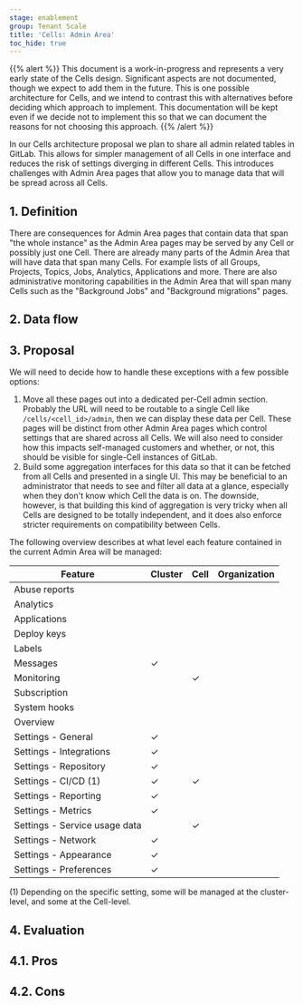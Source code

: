 ```yaml
---
stage: enablement
group: Tenant Scale
title: 'Cells: Admin Area'
toc_hide: true
---
```


{{% alert %}}
This document is a work-in-progress and represents a very early state of the
Cells design. Significant aspects are not documented, though we expect to add
them in the future. This is one possible architecture for Cells, and we intend to
contrast this with alternatives before deciding which approach to implement.
This documentation will be kept even if we decide not to implement this so that
we can document the reasons for not choosing this approach.
{{% /alert %}}

In our Cells architecture proposal we plan to share all admin related tables in GitLab.
This allows for simpler management of all Cells in one interface and reduces the risk of settings diverging in different Cells.
This introduces challenges with Admin Area pages that allow you to manage data that will be spread across all Cells.

## 1. Definition

There are consequences for Admin Area pages that contain data that span "the whole instance" as the Admin Area pages may be served by any Cell or possibly just one Cell.
There are already many parts of the Admin Area that will have data that span many Cells.
For example lists of all Groups, Projects, Topics, Jobs, Analytics, Applications and more.
There are also administrative monitoring capabilities in the Admin Area that will span many Cells such as the "Background Jobs" and "Background migrations" pages.

## 2. Data flow

## 3. Proposal

We will need to decide how to handle these exceptions with a few possible
options:

1. Move all these pages out into a dedicated per-Cell admin section. Probably
   the URL will need to be routable to a single Cell like `/cells/<cell_id>/admin`,
   then we can display these data per Cell. These pages will be distinct from
   other Admin Area pages which control settings that are shared across all Cells. We
   will also need to consider how this impacts self-managed customers and
   whether, or not, this should be visible for single-Cell instances of GitLab.
1. Build some aggregation interfaces for this data so that it can be fetched
   from all Cells and presented in a single UI. This may be beneficial to an
   administrator that needs to see and filter all data at a glance, especially
   when they don't know which Cell the data is on. The downside, however, is
   that building this kind of aggregation is very tricky when all Cells are
   designed to be totally independent, and it does also enforce stricter
   requirements on compatibility between Cells.

The following overview describes at what level each feature contained in the current Admin Area will be managed:

| Feature | Cluster | Cell | Organization |
| --- | --- | --- | --- |
| Abuse reports | | | |
| Analytics | | | |
| Applications | | | |
| Deploy keys | | | |
| Labels | | | |
| Messages | ✓ | | |
| Monitoring | | ✓ | |
| Subscription | | | |
| System hooks | | | |
| Overview | | | |
| Settings - General | ✓ | | |
| Settings - Integrations | ✓ | | |
| Settings - Repository | ✓ | | |
| Settings - CI/CD (1) | ✓ | ✓ | |
| Settings - Reporting | ✓ | | |
| Settings - Metrics | ✓ | | |
| Settings - Service usage data | | ✓ | |
| Settings - Network | ✓ | | |
| Settings - Appearance | ✓ | | |
| Settings - Preferences | ✓ | | |

(1) Depending on the specific setting, some will be managed at the cluster-level, and some at the Cell-level.

## 4. Evaluation

## 4.1. Pros

## 4.2. Cons
